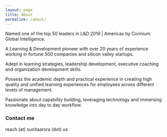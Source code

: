 ```yaml
---
layout: page
title: About
permalink: /about/
---
```


Named one of the top 50 leaders in L&D 2019 | Americas by Corinium Global Intelligence. 

A Learning & Development pioneer with over 20 years of experience working in fortune 500 companies and silicon valley startups. 

Adept in learning strategies, leadership development, executive coaching and organization development skills. 

Possess the academic depth and practical experience in creating high quality and unified learning experiences for employees across different levels of management. 

Passionate about capability building, leveraging technology and immersing knowledge into day to day workflow.


### Contact me

reach (at) sunitaarora (dot) us
